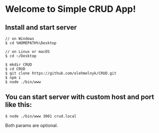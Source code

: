 Welcome to Simple CRUD App!
===================

Install and start server
-------------
    // on Windows
    $ cd %HOMEPATH%\Desktop

	// on Linux or macOS
	$ cd ~/Desktop

    $ mkdir CRUD
    $ cd CRUD
    $ git clone https://github.com/olehmelnyk/CRUD.git
    $ npm i
    $ node ./bin/www

You can start server with custom host and port like this:
-----------------------------------------------------------

    $ node ./bin/www 3001 crud.local

Both params are optional.